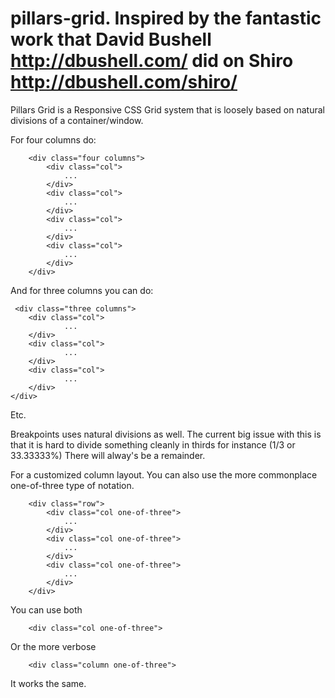 
pillars-grid. 
Inspired by the fantastic work that David Bushell http://dbushell.com/ did on Shiro http://dbushell.com/shiro/
============

Pillars Grid is a Responsive CSS Grid system that is loosely based on natural divisions of a container/window. 

For four columns do:

        <div class="four columns">
            <div class="col">
                ...
            </div>
            <div class="col">
                ...
            </div>
            <div class="col">
                ...
            </div>
            <div class="col">
                ...
            </div>
        </div>

And for three columns you can do:

     <div class="three columns">
        <div class="col">
                ...
        </div>
        <div class="col">
                ...
        </div>
        <div class="col">
                ...
        </div>
    </div>
    
Etc.

Breakpoints uses natural divisions as well. The current big issue with this is that it is hard to divide something cleanly 
in thirds for instance (1/3 or 33.33333%) There will alway's be a remainder. 

For a customized column layout. You can also use the more commonplace one-of-three type of notation.

        <div class="row">
            <div class="col one-of-three">
                ...
            </div>
            <div class="col one-of-three">
                ...
            </div>
            <div class="col one-of-three">
                ...
            </div>
        </div>

You can use both 

        <div class="col one-of-three">
    
Or the more verbose

        <div class="column one-of-three">
    
It works the same.

